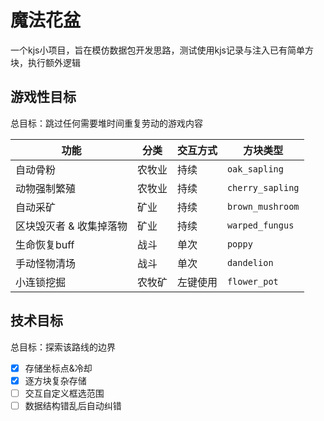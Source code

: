 # 魔法花盆
一个kjs小项目，旨在模仿数据包开发思路，测试使用kjs记录与注入已有简单方块，执行额外逻辑

## 游戏性目标
总目标：跳过任何需要堆时间重复劳动的游戏内容

功能|分类|交互方式|方块类型
--|--|--|--
自动骨粉|农牧业|持续|`oak_sapling`
动物强制繁殖|农牧业|持续|`cherry_sapling`
自动采矿|矿业|持续|`brown_mushroom`
区块毁灭者 & 收集掉落物|矿业|持续|`warped_fungus`
生命恢复buff|战斗|单次|`poppy`
手动怪物清场|战斗|单次|`dandelion`
小连锁挖掘|农牧矿|左键使用|`flower_pot`

## 技术目标
总目标：探索该路线的边界

- [x] 存储坐标点&冷却
- [x] 逐方块复杂存储
- [ ] 交互自定义框选范围
- [ ] 数据结构错乱后自动纠错
